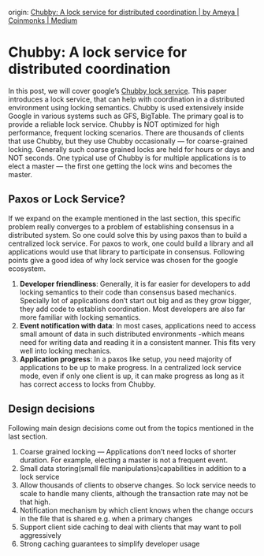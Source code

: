 origin: [Chubby: A lock service for distributed coordination | by Ameya | Coinmonks | Medium](https://medium.com/coinmonks/chubby-a-centralized-lock-service-for-distributed-applications-390571273052)

# Chubby: A lock service for distributed coordination


In this post, we will cover google’s [Chubby lock service](https://static.googleusercontent.com/media/research.google.com/en//archive/chubby-osdi06.pdf). This paper introduces a lock service, that can help with coordination in a distributed environment using locking semantics. Chubby is used extensively inside Google in various systems such as GFS, BigTable. The primary goal is to provide a reliable lock service. Chubby is NOT optimized for high performance, frequent locking scenarios. There are thousands of clients that use Chubby, but they use Chubby occasionally — for coarse-grained locking. Generally such coarse grained locks are held for hours or days and NOT seconds. One typical use of Chubby is for multiple applications is to elect a master — the first one getting the lock wins and becomes the master.


## Paxos or Lock Service?

If we expand on the example mentioned in the last section, this specific problem really converges to a problem of establishing consensus in a distributed system. So one could solve this by using paxos than to build a centralized lock service. For paxos to work, one could build a library and all applications would use that library to participate in consensus. Following points give a good idea of why lock service was chosen for the google ecosystem.

1.  **Developer friendliness**: Generally, it is far easier for developers to add locking semantics to their code than consensus based mechanics. Specially lot of applications don’t start out big and as they grow bigger, they add code to establish coordination. Most developers are also far more familiar with locking semantics.
2.  **Event notification with data**: In most cases, applications need to access small amount of data in such distributed environments -which means need for writing data and reading it in a consistent manner. This fits very well into locking mechanics.
3.  **Application progress**: In a paxos like setup, you need majority of applications to be up to make progress. In a centralized lock service mode, even if only one client is up, it can make progress as long as it has correct access to locks from Chubby.

## Design decisions

Following main design decisions come out from the topics mentioned in the last section.

1.  Coarse grained locking — Applications don’t need locks of shorter duration. For example, electing a master is not a frequent event.
2.  Small data storing(small file manipulations)capabilities in addition to a lock service
3.  Allow thousands of clients to observe changes. So lock service needs to scale to handle many clients, although the transaction rate may not be that high.
4.  Notification mechanism by which client knows when the change occurs in the file that is shared e.g. when a primary changes
5.  Support client side caching to deal with clients that may want to poll aggressively
6.  Strong caching guarantees to simplify developer usage